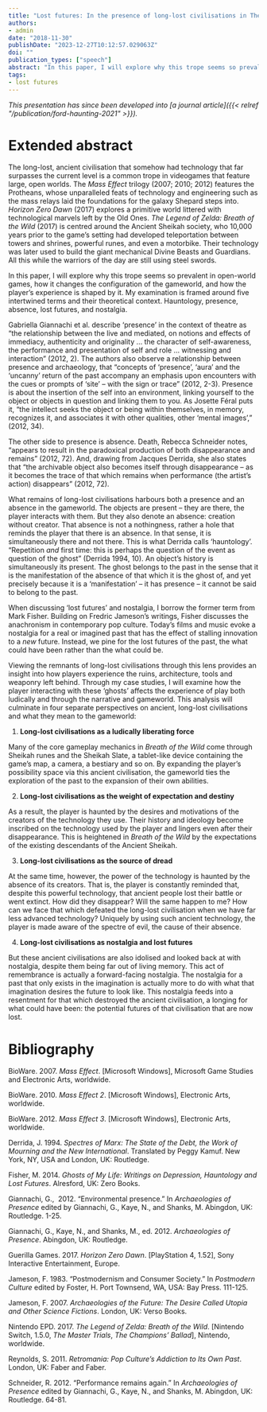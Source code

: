 ```yaml
---
title: "Lost futures: In the presence of long-lost civilisations in The Legend of Zelda: Breath of the Wild"
authors:
- admin
date: "2018-11-30"
publishDate: "2023-12-27T10:12:57.029063Z"
doi: ""
publication_types: ["speech"]
abstract: "In this paper, I will explore why this trope seems so prevalent in open-world games, how it changes the configuration of the gameworld, and how the player’s experience is shaped by it. My examination is framed around five intertwined terms and their theoretical context. Hauntology, presence, absence, lost futures, and nostalgia."
tags:
- lost futures
---
```


*This presentation has since been developed into [a journal article]({{< relref "/publication/ford-haunting-2021" >}}).*

# Extended abstract

The long-lost, ancient civilisation that somehow had technology that far surpasses the current level is a common trope in videogames that feature large, open worlds. The *Mass Effect* trilogy (2007; 2010; 2012) features the Protheans, whose unparalleled feats of technology and engineering such as the mass relays laid the foundations for the galaxy Shepard steps into. *Horizon Zero Dawn* (2017) explores a primitive world littered with technological marvels left by the Old Ones. *The Legend of Zelda: Breath of the Wild* (2017) is centred around the Ancient Sheikah society, who 10,000 years prior to the game’s setting had developed teleportation between towers and shrines, powerful runes, and even a motorbike. Their technology was later used to build the giant mechanical Divine Beasts and Guardians. All this while the warriors of the day are still using steel swords.

In this paper, I will explore why this trope seems so prevalent in open-world games, how it changes the configuration of the gameworld, and how the player’s experience is shaped by it. My examination is framed around five intertwined terms and their theoretical context. Hauntology, presence, absence, lost futures, and nostalgia.

Gabriella Giannachi et al. describe ‘presence’ in the context of theatre as “the relationship between the live and mediated, on notions and effects of immediacy, authenticity and originality … the character of self-awareness, the performance and presentation of self and role … witnessing and interaction” (2012, 2). The authors also observe a relationship between presence and archaeology, that “concepts of ‘presence’, ‘aura’ and the ‘uncanny’ return of the past accompany an emphasis upon encounters with the cues or prompts of ‘site’ – with the sign or trace” (2012, 2-3). Presence is about the insertion of the self into an environment, linking yourself to the object or objects in question and linking them to you. As Josette Féral puts it, “the intellect seeks the object or being within themselves, in memory, recognizes it, and associates it with other qualities, other ‘mental images’,” (2012, 34).

The other side to presence is absence. Death, Rebecca Schneider notes, “appears to result in the paradoxical production of both disappearance and remains” (2012, 72). And, drawing from Jacques Derrida, she also states that “the archivable object also becomes itself through disappearance – as it becomes the trace of that which remains when performance (the artist’s action) disappears” (2012, 72).

What remains of long-lost civilisations harbours both a presence and an absence in the gameworld. The objects are present – they are there, the player interacts with them. But they also denote an absence: creation without creator. That absence is not a nothingness, rather a hole that reminds the player that there is an absence. In that sense, it is simultaneously there and not there. This is what Derrida calls ‘hauntology’. “Repetition *and* first time: this is perhaps the question of the event as question of the ghost” (Derrida 1994, 10). An object’s history is simultaneously its present. The ghost belongs to the past in the sense that it is the manifestation of the absence of that which it is the ghost of, and yet precisely because it is a ‘manifestation’ – it has presence – it cannot be said to belong to the past.

When discussing ‘lost futures’ and nostalgia, I borrow the former term from Mark Fisher. Building on Fredric Jameson’s writings, Fisher discusses the anachronism in contemporary pop culture. Today’s films and music evoke a nostalgia for a real or imagined past that has the effect of stalling innovation to a *new* future. Instead, we pine for the lost futures of the past, the what could have been rather than the what could be.

Viewing the remnants of long-lost civilisations through this lens provides an insight into how players experience the ruins, architecture, tools and weaponry left behind.
Through my case studies, I will examine how the player interacting with these ‘ghosts’ affects the experience of play both ludically and through the narrative and gameworld. This analysis will culminate in four separate perspectives on ancient, long-lost civilisations and what they mean to the gameworld:

1. **Long-lost civilisations as a ludically liberating force**

Many of the core gameplay mechanics in *Breath of the Wild* come through Sheikah runes and the Sheikah Slate, a tablet-like device containing the game’s map, a camera, a bestiary and so on. By expanding the player’s possibility space via this ancient civilisation, the gameworld ties the exploration of the past to the expansion of their own abilities.

2. **Long-lost civilisations as the weight of expectation and destiny**

As a result, the player is haunted by the desires and motivations of the creators of the technology they use. Their history and ideology become inscribed on the technology used by the player and lingers even after their disappearance. This is heightened in *Breath of the Wild* by the expectations of the existing descendants of the Ancient Sheikah.

3. **Long-lost civilisations as the source of dread**

At the same time, however, the power of the technology is haunted by the absence of its creators. That is, the player is constantly reminded that, despite this powerful technology, that ancient people lost their battle or went extinct. How did they disappear? Will the same happen to me? How can we face that which defeated the long-lost civilisation when we have far less advanced technology? Uniquely by using such ancient technology, the player is made aware of the spectre of evil, the cause of their absence.

4. **Long-lost civilisations as nostalgia and lost
   futures**

But these ancient civilisations are also idolised and looked back at with nostalgia, despite them being far out of living memory. This act of remembrance is actually a forward-facing nostalgia. The nostalgia for a past that only exists in the imagination is actually more to do with what that imagination desires the future to look like. This nostalgia feeds into a resentment for that which destroyed the ancient civilisation, a longing for what could have been: the potential futures of that civilisation that are now lost.

# Bibliography

BioWare. 2007. *Mass Effect*. [Microsoft Windows], Microsoft Game Studies and Electronic Arts, worldwide.

BioWare. 2010. *Mass Effect 2*. [Microsoft Windows], Electronic Arts, worldwide.

BioWare. 2012. *Mass Effect 3*. [Microsoft Windows], Electronic Arts, worldwide.

Derrida, J. 1994. *Spectres of Marx: The State of the Debt, the Work of Mourning and the New International*. Translated by Peggy Kamuf. New York, NY, USA and London, UK: Routledge.

Fisher, M. 2014. *Ghosts of My Life: Writings on Depression, Hauntology and Lost Futures*. Alresford, UK: Zero Books.

Giannachi, G.,  2012. “Environmental presence.” In *Archaeologies of Presence* edited by Giannachi, G., Kaye, N., and Shanks, M. Abingdon, UK: Routledge. 1-25.

Giannachi, G., Kaye, N., and Shanks, M., ed. 2012. *Archaeologies of Presence*. Abingdon, UK: Routledge.

Guerilla Games. 2017. *Horizon Zero Dawn*. [PlayStation 4, 1.52], Sony Interactive Entertainment, Europe.

Jameson, F. 1983. “Postmodernism and Consumer Society.” In *Postmodern Culture* edited by Foster, H. Port Townsend, WA, USA: Bay Press. 111-125.

Jameson, F. 2007. *Archaeologies of the Future: The Desire Called Utopia and Other Science Fictions*. London, UK: Verso Books.

Nintendo EPD. 2017. *The Legend of Zelda: Breath of the Wild*. [Nintendo Switch, 1.5.0, *The Master Trials*, *The Champions’ Ballad*], Nintendo, worldwide.

Reynolds, S. 2011. *Retromania: Pop Culture’s Addiction to Its Own Past*. London, UK: Faber and Faber.

Schneider, R. 2012. “Performance remains again.” In *Archaeologies of Presence* edited by Giannachi, G., Kaye, N., and Shanks, M. Abingdon, UK: Routledge. 64-81.
